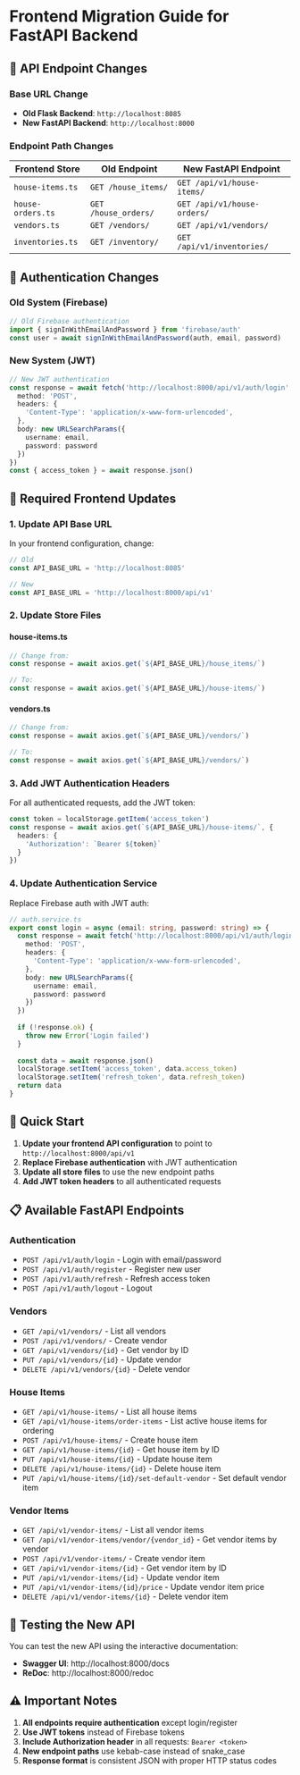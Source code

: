 # Frontend Migration Guide for FastAPI Backend

## 🔄 **API Endpoint Changes**

### **Base URL Change**
- **Old Flask Backend**: `http://localhost:8085`
- **New FastAPI Backend**: `http://localhost:8000`

### **Endpoint Path Changes**

| Frontend Store | Old Endpoint | New FastAPI Endpoint |
|----------------|--------------|---------------------|
| `house-items.ts` | `GET /house_items/` | `GET /api/v1/house-items/` |
| `house-orders.ts` | `GET /house_orders/` | `GET /api/v1/house-orders/` |
| `vendors.ts` | `GET /vendors/` | `GET /api/v1/vendors/` |
| `inventories.ts` | `GET /inventory/` | `GET /api/v1/inventories/` |

## 🔐 **Authentication Changes**

### **Old System (Firebase)**
```typescript
// Old Firebase authentication
import { signInWithEmailAndPassword } from 'firebase/auth'
const user = await signInWithEmailAndPassword(auth, email, password)
```

### **New System (JWT)**
```typescript
// New JWT authentication
const response = await fetch('http://localhost:8000/api/v1/auth/login', {
  method: 'POST',
  headers: {
    'Content-Type': 'application/x-www-form-urlencoded',
  },
  body: new URLSearchParams({
    username: email,
    password: password
  })
})
const { access_token } = await response.json()
```

## 📝 **Required Frontend Updates**

### 1. **Update API Base URL**
In your frontend configuration, change:
```typescript
// Old
const API_BASE_URL = 'http://localhost:8085'

// New
const API_BASE_URL = 'http://localhost:8000/api/v1'
```

### 2. **Update Store Files**

#### **house-items.ts**
```typescript
// Change from:
const response = await axios.get(`${API_BASE_URL}/house_items/`)

// To:
const response = await axios.get(`${API_BASE_URL}/house-items/`)
```

#### **vendors.ts**
```typescript
// Change from:
const response = await axios.get(`${API_BASE_URL}/vendors/`)

// To:
const response = await axios.get(`${API_BASE_URL}/vendors/`)
```

### 3. **Add JWT Authentication Headers**
For all authenticated requests, add the JWT token:
```typescript
const token = localStorage.getItem('access_token')
const response = await axios.get(`${API_BASE_URL}/house-items/`, {
  headers: {
    'Authorization': `Bearer ${token}`
  }
})
```

### 4. **Update Authentication Service**
Replace Firebase auth with JWT auth:
```typescript
// auth.service.ts
export const login = async (email: string, password: string) => {
  const response = await fetch('http://localhost:8000/api/v1/auth/login', {
    method: 'POST',
    headers: {
      'Content-Type': 'application/x-www-form-urlencoded',
    },
    body: new URLSearchParams({
      username: email,
      password: password
    })
  })
  
  if (!response.ok) {
    throw new Error('Login failed')
  }
  
  const data = await response.json()
  localStorage.setItem('access_token', data.access_token)
  localStorage.setItem('refresh_token', data.refresh_token)
  return data
}
```

## 🚀 **Quick Start**

1. **Update your frontend API configuration** to point to `http://localhost:8000/api/v1`
2. **Replace Firebase authentication** with JWT authentication
3. **Update all store files** to use the new endpoint paths
4. **Add JWT token headers** to all authenticated requests

## 📋 **Available FastAPI Endpoints**

### **Authentication**
- `POST /api/v1/auth/login` - Login with email/password
- `POST /api/v1/auth/register` - Register new user
- `POST /api/v1/auth/refresh` - Refresh access token
- `POST /api/v1/auth/logout` - Logout

### **Vendors**
- `GET /api/v1/vendors/` - List all vendors
- `POST /api/v1/vendors/` - Create vendor
- `GET /api/v1/vendors/{id}` - Get vendor by ID
- `PUT /api/v1/vendors/{id}` - Update vendor
- `DELETE /api/v1/vendors/{id}` - Delete vendor

### **House Items**
- `GET /api/v1/house-items/` - List all house items
- `GET /api/v1/house-items/order-items` - List active house items for ordering
- `POST /api/v1/house-items/` - Create house item
- `GET /api/v1/house-items/{id}` - Get house item by ID
- `PUT /api/v1/house-items/{id}` - Update house item
- `DELETE /api/v1/house-items/{id}` - Delete house item
- `PUT /api/v1/house-items/{id}/set-default-vendor` - Set default vendor item

### **Vendor Items**
- `GET /api/v1/vendor-items/` - List all vendor items
- `GET /api/v1/vendor-items/vendor/{vendor_id}` - Get vendor items by vendor
- `POST /api/v1/vendor-items/` - Create vendor item
- `GET /api/v1/vendor-items/{id}` - Get vendor item by ID
- `PUT /api/v1/vendor-items/{id}` - Update vendor item
- `PUT /api/v1/vendor-items/{id}/price` - Update vendor item price
- `DELETE /api/v1/vendor-items/{id}` - Delete vendor item

## 🔧 **Testing the New API**

You can test the new API using the interactive documentation:
- **Swagger UI**: http://localhost:8000/docs
- **ReDoc**: http://localhost:8000/redoc

## ⚠️ **Important Notes**

1. **All endpoints require authentication** except login/register
2. **Use JWT tokens** instead of Firebase tokens
3. **Include Authorization header** in all requests: `Bearer <token>`
4. **New endpoint paths** use kebab-case instead of snake_case
5. **Response format** is consistent JSON with proper HTTP status codes
